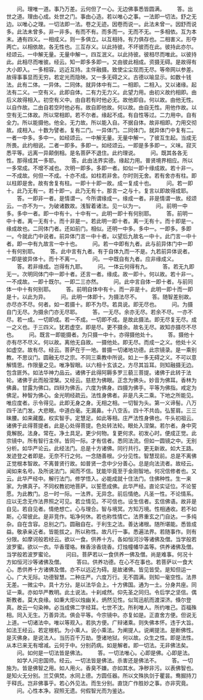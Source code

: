 <!-- { "loadSidebar": true } -->
　　问。理唯一道。事乃万差。云何但了一心。无边佛事悉皆圆满。
　　答。出世之道。理由心成。处世之门。事由心造。若以唯心之事。一法即一切法。舒之无边。以唯心之理。一切法即一法。卷之无迹。因卷而说一。此法未曾一。因舒而说多。此法未曾多。非一非多。有而不有。而多而一。无而不无。一多相依。互为本末。通有四义。一相成义。则一多俱立。以互相持。有力俱存也。二相害义。形夺两亡。以相依故。各无性也。三互存义。以此持彼。不坏彼而在此。彼持此亦尔。经颂云。一中解无量。无量中解一。四互泯义。以此持彼。彼相尽而唯此。以彼持此。此相尽而唯彼。经云。知一即多多即一。又由彼此相成。资摄无碍。是故得有大小即入。一多相容。远近互持。主伴融摄。致使尘尘现而无尽。等帝网以参差。故得事事显而无穷。若定光而隐映。又一多无碍之义。古德以喻显示。如数十钱法。此有二体。一异体。二同体。就异体中有二。一相即。二相入。又以诸缘。起法有二义。一空有义。此即自体。二有力无力义。此望力用。由初义故约相即。由后义故得相入。初空有义中。由自若有时他必无。故他即自。何以故。由他无性。以自作故。二由自若空时他必有。故自即他故。何以故。由自无性。用他作故。以空有无二体故。所以常相即。若不尔者。缘起不成。有自性等过。二力用中。自有全力。所以能摄他。他全。无力故。所以能入自。不据自体。故非相即。力用交彻故。成相入。十数为譬者。复有二门。一异体门。二同体门。就异体门中复有二。一者一中多。多中一。如经颂云。一中解无量。无量中解一。了彼互生起。当成无所畏。此约相说。二者一即多。多即一。如经颂云。一即是多多即一。义味。寂灭悉平等。远离一异颠倒相。是名菩萨不退住。此约理说。
　　问。既其各各无性。那得成其一多耶。
　　答。此由法界实德。缘起力用。普贤境界相应。所以一多常成。不增不减也。次明一即多。多即一者。如似一即十缘成故。若十非一。一不成故。何但一不成。十亦不成。如柱若非舍。尔时则无舍。若有舍亦有柱。即以柱即是舍。故有舍复有柱。一即十十即一故。成一复成十也。
　　问。若一即十。此乃无有一。若十即一。此乃无有十。那言一之与十。复言以即故得成耶。
　　答。一即非一者。是情谓一。今所谓缘成一。缘成一者。非是情谓一故。经颂云。一亦不为一。为破诸数故。浅智着诸法。见一以为一。
　　问。前明一中多。多中一者。即一中有十。十中有一。此明一即十有何别耶。
　　答。前明一中十者。离一无有十。而十非是一。若此明一即十者。离一无有十。而十即是一。缘成故也。二同体门者。还如前门。相似。还明一中多。多中一。一即多。多即一。今就此门中说者。前异体门言一中十者。以望后九故名一中十。此门言一中十者。即一中有九故言一中十也。
　　问。若一中即有九者。此与前异体门中一即十有何别耶。
　　答。此中言有九者。有于自体九而一不是。九若前异体说者。一即是彼异体十。而十不离一。
　　问。一中既自有九者。应非缘成义。
　　答。若非缘成。岂得有九耶。
　　问。一体云何得有九。
　　答。若无九即无一。次明同体门中一即十者。还言一者。缘成。故一即十。何以故。若十非一。一不成故。一即十既尔。一即二三亦然。
　　问。此中言自体一即十者。与前同体一中十有何别耶。
　　答。前明自体中有十。而一非是十。此明一即十而一即是十。以此为异。
　　问。此明一体即十。为摄法尽不。
　　答。随智差别故。亦尽亦不尽。何者。如一若摄十。即不为尽。若具说。即无尽也。
　　问。为摄自门无尽。为摄余门亦无尽耶。
　　答。一无尽。余亦无尽。若余不尽。一亦不尽。若一成。一切即成。若一不成。一切即不成。是故此摄法。即无尽复无尽。成一之义也。于三四义。犹若虚空。即是尽。更不摄余。故名无尽。故知亦摄尽不尽也。
　　问。既言一即能摄者。为只摄一中十。亦得摄他处十。
　　答。摄他十亦有尽不尽义。何以故。离他无自故。一摄他处。即无尽。而成一之义。他处十义如虚空。故有尽。经云。菩萨在于一地。普摄一切诸地功德。此宗镜录。是一乘别教。不思议门。圆融无尽之宗。不同三乘教中所说。如上一多无碍之义。不可以意解情思。作限量之见。唯净智眼。以六相十玄该之。方尽其旨耳。则知融摄无边。包含匪外。如法华神力品云。诸佛于此得阿耨多罗三藐三菩提。诸佛于此转于法轮。诸佛于此而般涅槃。又经云。慈悲为佛眼。正念为佛头。妙音为佛耳。香林为佛鼻。甘露为佛口。四辩为佛舌。六度为佛身。四摄为佛手。平等为佛指。戒定为佛足。种智为佛心。金光明经疏云。法性身佛者。非是凡夫二乘。下地之所能见。唯应度者。示令得见。此即无身之身。无相之相。一切智为头。第一义谛髻。八万四千法门发。大悲眼。中道白毫。无漏鼻。十八空舌。四十不共齿。弘誓肩。三三昧腰。如来藏腹。权实智手。定慧足。如此等相。庄严法性身佛也。牛头初祖云。诸佛于此得菩提者。此是心处得菩提。色处转法轮。眼处入涅槃。若尔者。身中究竟解脱。法身。常在。净土具足。更少何物。复更何求。初发心时。便成正觉。此宗镜中。所有智行主伴。皆同一际。才有信者。悉同法流。但如一圆镜之中。无别分析。如华严论云。此经法门。总是十方诸佛。同行共行。更无新故。如大王路。发迹登之者即是。无奈不行之何。一念随善根。少分见性。智慧现前。总是不离佛正觉根本智故。不离普贤行故。如普贤一念中少分善心。总是向法流者。故经云。闻如来名号。及所说法门。闻而不信。犹能毕竟至于金刚智地。何况信修者也。又云。此华严经中。解行法门。修学悟入。必能成就十住法门。住佛种性。生一来家。为佛真子。不同权教初地菩萨。以誓愿成佛。此华严经。直论实证位。不论誓愿。为此教门。总一时一际。一法界。无异念。前后情绝。凡圣一性。不论情系。应以无念无作法界照之可见。若立情见。不可信也。设生信者。玄信佛语。故非是自见。若自见者。情绝想亡。心与理合。智与境冥。方知万境。性相通收。若不如斯。心常彼此。是非竞作。垢净何休。若也称性情亡。法界重玄之门自达。一多纯杂。自在含容。总别之门。圆融自在。于利生之法。善达诸根。随所堪能。悉皆成益。敬承亲近者。皆能拔之。所以称性。故凡行一事。悉遍法界。若随事作。则有分限。如摩诃般若经云。欲以一食。供养十方。各如恒河沙等诸佛及僧。当学般若波罗蜜。欲以一衣。华香璎珞。粖香涂香烧香。灯烛幢幡华盖等。供养诸佛及僧。当学般若波罗蜜论。
　　问曰。菩萨若以一食供养一佛及僧。尚是难事。何况十方如恒河沙等诸佛及僧。
　　答曰。供养功德。在心不在事也。若菩萨以一食大心。悉供养十方诸佛及僧。亦不以远近为碍。是故诸佛。皆见皆受。是知但运一心。广大无际。功德智慧。二种庄严。六度万行。无不圆满。则知一毫空性。法界无差。一微尘中。具十方分。是以法华会上。十方佛国。通为一土。分身共座。同证一乘。亦如华严教明。此土说法。十刹咸然。仰先圣之同归。令后学之坚信。偶斯教者。莫大良缘。如秉大炬以烛幽关。炳然见性。似驾迅航而渡深济。倏尔登真。故云一句染神。必当成佛二字经耳。七世不沈。所利唯人。所约唯己。百福殊相。同入无生。万善异流。俱会平等。今宗镜中。亦复如是。正直舍方便。但说无上道。一切诸法中。唯以等观入。若执方便。广辩诸乘。则失佛本怀。违于大旨。如法王经云。若定根机。为小乘人。说小乘法。为阐提人。说阐提法。是断佛性。是灭佛身。是说法人。当历百千万劫。堕诸地狱。何以故。众生之性。即是法性。从本已来无有增减。云何于中。分别药病。如是解者。即一切法。无非佛法矣。
　　问。如何是一切法皆是佛法。
　　答。一切法唯心。心即是佛。心即是法。
　　如学人问忠国师。经云。一切法皆是佛法。杀害还是佛法不。
　　答。一切施为。皆是佛智之用。如人用火。香臭不嫌。亦如其水。净秽非污。以表佛智也。是知火无分别。兰艾俱焚。水同上德。方圆任器。所以文殊执剑于瞿昙。鸯掘持刀于释氏。岂非佛事乎。若心外见法。而生分别。直饶广作胜妙之事。亦非究竟。
　　问。心性本净。寂照无遗。何假智光而为鉴达。
